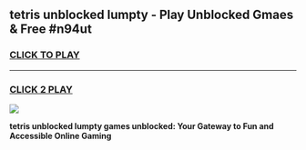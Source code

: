 
## tetris unblocked lumpty - Play Unblocked Gmaes & Free #n94ut
<h3>
<a href="https://news.freeplayer.one?title=tetris_unblocked_lumpty&ref=27F">CLICK TO PLAY</a></h3>
<hr>

<h3>
<a href="https://news.freeplayer.one?title=tetris_unblocked_lumpty&ref=27F">CLICK 2 PLAY</a>
  
</h3>

<a href="https://news.freeplayer.one?title=tetris_unblocked_lumpty&ref=27F/"><img src="https://clearcache.store/games.png"></a>


**tetris unblocked lumpty games unblocked: Your Gateway to Fun and Accessible Online Gaming**
